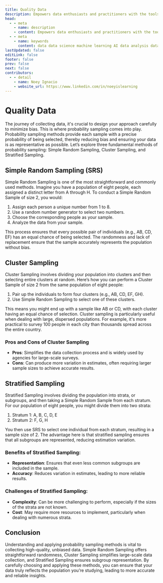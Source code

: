 ```yaml
---
title: Quality Data
description: Empowers data enthusiasts and practitioners with the tools and knowledge to unlock the potential of data.
head:
  - - meta
    - name: description
    - content: Empowers data enthusiasts and practitioners with the tools and knowledge to unlock the potential of data.
  - - meta
    - name: keywords
      content: data data science machine learning AI data analysis data-driven data enthusiasts data practitioners
lastUpdated: false
editLink: false
footer: false
prev: false
next: false
contributors:
  - - detail
    - name: Noey Ignacio
    - website_url: https://www.linkedin.com/in/noeyislearning
---
```


# Quality Data

The journey of collecting data, it's crucial to design your approach carefully to minimize bias. This is where probability sampling comes into play. Probability sampling methods provide each sample with a precise probability of being selected, thereby reducing bias and ensuring your data is as representative as possible. Let’s explore three fundamental methods of probability sampling: Simple Random Sampling, Cluster Sampling, and Stratified Sampling.

## Simple Random Sampling (SRS)

Simple Random Sampling is one of the most straightforward and commonly used methods. Imagine you have a population of eight people, each assigned a distinct letter from A through H. To conduct a Simple Random Sample of size 2, you would:

1. Assign each person a unique number from 1 to 8.
2. Use a random number generator to select two numbers.
3. Choose the corresponding people as your sample.
4. Analyze the data from your sample.

This process ensures that every possible pair of individuals (e.g., AB, CD, EF) has an equal chance of being selected. The randomness and lack of replacement ensure that the sample accurately represents the population without bias.

<ImageCard
img_url="https://i.imgur.com/8NYZU06.png"
caption="Simple Random Sampling"
copyright_owner="scribbr.com"
:bordered="true"
/>

## Cluster Sampling

Cluster Sampling involves dividing your population into clusters and then selecting entire clusters at random. Here’s how you can perform a Cluster Sample of size 2 from the same population of eight people:

1. Pair up the individuals to form four clusters (e.g., AB, CD, EF, GH).
2. Use Simple Random Sampling to select one of these clusters.

This means you might end up with a sample like AB or CD, with each cluster having an equal chance of selection. Cluster sampling is particularly useful when dealing with large, dispersed populations. For example, it's more practical to survey 100 people in each city than thousands spread across the entire country.

<ImageCard
img_url="https://i.imgur.com/UT4Nna4.png"
caption="Cluster Sampling"
copyright_owner="scribbr.com"
:bordered="true"
/>

### Pros and Cons of Cluster Sampling

- **Pros**: Simplifies the data collection process and is widely used by agencies for large-scale surveys.
- **Cons**: Can produce more variation in estimates, often requiring larger sample sizes to achieve accurate results.

## Stratified Sampling

Stratified Sampling involves dividing the population into strata, or subgroups, and then taking a Simple Random Sample from each stratum. For our population of eight people, you might divide them into two strata:

1. Stratum 1: A, B, C, D, E
2. Stratum 2: F, G, H

You then use SRS to select one individual from each stratum, resulting in a sample size of 2. The advantage here is that stratified sampling ensures that all subgroups are represented, reducing estimation variation.

<ImageCard
img_url="https://i.imgur.com/cYIRN5E.png"
caption="Stratified Sampling"
copyright_owner="scribbr.com"
:bordered="true"
/>

### Benefits of Stratified Sampling:

- **Representation**: Ensures that even less common subgroups are included in the sample.
- **Accuracy**: Reduces variation in estimates, leading to more reliable results.

### Challenges of Stratified Sampling:

- **Complexity**: Can be more challenging to perform, especially if the sizes of the strata are not known.
- **Cost**: May require more resources to implement, particularly when dealing with numerous strata.

## Conclusion

Understanding and applying probability sampling methods is vital to collecting high-quality, unbiased data. Simple Random Sampling offers straightforward randomness, Cluster Sampling simplifies large-scale data collection, and Stratified Sampling ensures subgroup representation. By carefully choosing and applying these methods, you can ensure that your data truly reflects the population you’re studying, leading to more accurate and reliable insights.
